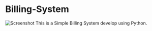 # Billing-System
<img src="https://raw.githubusercontent.com/buddhirangana/Billing-System/master/images/Screenshot.png" alt="Screenshot"> 
This is a Simple Billing System develop using Python.
